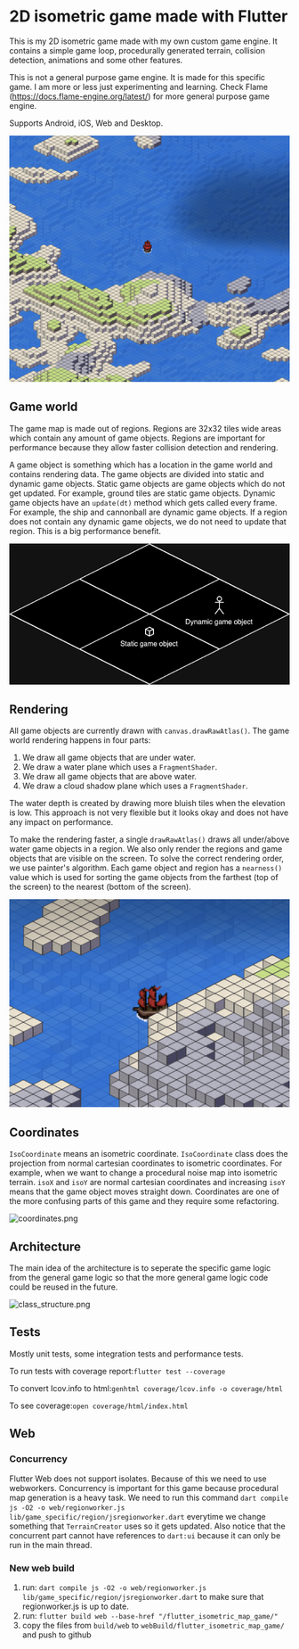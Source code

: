 # 2D isometric game made with Flutter
This is my 2D isometric game made with my own custom game engine. It contains a simple game loop,
procedurally generated terrain, collision detection, animations and some other features.

This is not a general purpose game engine. It is made for this specific game. I am more or less just experimenting and learning.
Check Flame (https://docs.flame-engine.org/latest/) for more general purpose game engine.

Supports Android, iOS, Web and Desktop.

![screenshot.png](readme_images/screenshot.png)

## Game world
The game map is made out of regions. Regions are 32x32 tiles wide areas which contain any amount of game objects.
Regions are important for performance because they allow faster collision detection and rendering.

A game object is something which has a location in the game world and contains rendering data. 
The game objects are divided into static and dynamic game objects. 
Static game objects are game objects which do not get updated. For example, ground tiles are static game objects.
Dynamic game objects have an ```update(dt)``` method which gets called every frame. For example, the ship and cannonball are dynamic game objects.
If a region does not contain any dynamic game objects, we do not need to update that region. This is a big performance benefit.

![game_world.png](readme_images/game_world.png)

## Rendering
All game objects are currently drawn with ```canvas.drawRawAtlas()```. The game world rendering happens in four parts:

1. We draw all game objects that are under water.
2. We draw a water plane which uses a ```FragmentShader```.
3. We draw all game objects that are above water.
4. We draw a cloud shadow plane which uses a ```FragmentShader```.

The water depth is created by drawing more bluish tiles when the elevation is low.
This approach is not very flexible but it looks okay and does not have any impact on performance.

To make the rendering faster, a single ```drawRawAtlas()``` draws all under/above water game objects in a region.
We also only render the regions and game objects that are visible on the screen.
To solve the correct rendering order, we use painter's algorithm. Each game object and region
has a ```nearness()``` value which is used for sorting the game objects from the farthest (top of the screen) to the nearest (bottom of the screen). 

![map_screenshot.png](readme_images/rendering.png)
## Coordinates
```IsoCoordinate``` means an isometric coordinate. ```IsoCoordinate``` class does the projection from normal cartesian coordinates to isometric coordinates. 
For example, when we want to change a procedural noise map into isometric terrain.
```isoX``` and ```isoY``` are normal cartesian coordinates and increasing ```isoY``` means that the game object moves
straight down. Coordinates are one of the more confusing parts of this game and they require some refactoring.

![coordinates.png](readme_images/coordinates.png)

## Architecture
The main idea of the architecture is to seperate the specific game logic from the general game logic
so that the more general game logic code could be reused in the future.

![class_structure.png](readme_images/architecture.png)

## Tests
Mostly unit tests, some integration tests and performance tests.

To run tests with coverage report:```flutter test --coverage```

To convert Icov.info to html:```genhtml coverage/lcov.info -o coverage/html```

To see coverage:```open coverage/html/index.html```

## Web
### Concurrency
Flutter Web does not support isolates. Because of this we need to use webworkers. Concurrency is important for this game because procedural map generation is a heavy task.
We need to run this command ```dart compile js -O2 -o web/regionworker.js lib/game_specific/region/jsregionworker.dart```
everytime we change something that ```TerrainCreator``` uses so it gets updated. Also notice that the concurrent part cannot have references to ```dart:ui``` because
it can only be run in the main thread.

### New web build
1. run: ```dart compile js -O2 -o web/regionworker.js lib/game_specific/region/jsregionworker.dart``` to make sure that regionworker.js is up to date.
2. run: ```flutter build web --base-href "/flutter_isometric_map_game/"```
3. copy the files from ```build/web``` to ```webBuild/flutter_isometric_map_game/``` and push to github

